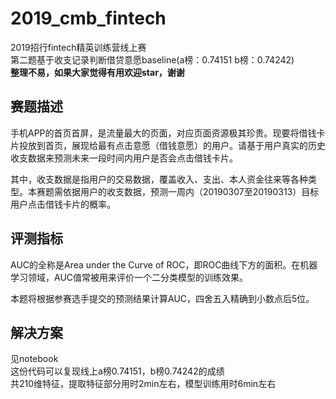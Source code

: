 # 2019_cmb_fintech
2019招行fintech精英训练营线上赛  
第二题基于收支记录判断借贷意愿baseline(a榜：0.74151 b榜：0.74242)  
**整理不易，如果大家觉得有用欢迎star，谢谢**
## 赛题描述
手机APP的首页首屏，是流量最大的页面，对应页面资源极其珍贵。现要将借钱卡片投放到首页，展现给最有点击意愿（借钱意愿）的用户。请基于用户真实的历史收支数据来预测未来一段时间内用户是否会点击借钱卡片。

其中，收支数据是指用户的交易数据，覆盖收入、支出、本人资金往来等各种类型。本赛题需依据用户的收支数据，预测一周内（20190307至20190313）目标用户点击借钱卡片的概率。
## 评测指标
AUC的全称是Area under the Curve of ROC，即ROC曲线下方的面积。在机器学习领域，AUC值常被用来评价一个二分类模型的训练效果。

本题将根据参赛选手提交的预测结果计算AUC，四舍五入精确到小数点后5位。
## 解决方案
见notebook  
这份代码可以复现线上a榜0.74151，b榜0.74242的成绩  
共210维特征，提取特征部分用时2min左右，模型训练用时6min左右 
